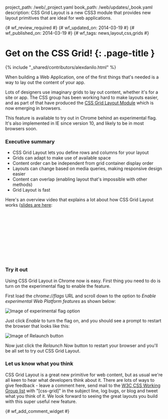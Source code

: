 project_path: /web/_project.yaml
book_path: /web/updates/_book.yaml
description: CSS Grid Layout is a new CSS3 module that provides new layout primitives that are ideal for web applications.

{# wf_review_required #}
{# wf_updated_on: 2014-03-19 #}
{# wf_published_on: 2014-03-19 #}
{# wf_tags: news,layout,css,grids #}

# Get on the CSS Grid! {: .page-title }

{% include "_shared/contributors/alexdanilo.html" %}


When building a Web Application, one of the first things that's needed is a way to lay out the content of your app.

Lots of designers use imaginary grids to lay out content, whether it's for a site or app. The CSS group has been working hard to make layouts easier, and as part of that have produced the [CSS Grid Layout Module](http://www.w3.org/TR/css-grid-1/) which is now emerging in browsers.

This feature is available to try out in Chrome behind an experimental flag. It's also implemented in IE since version 10, and likely to be in most browsers soon.

### Executive summary

* CSS Grid Layout lets you define rows and columns for your layout
* Grids can adapt to make use of available space
* Content order can be independent from grid container display order
* Layouts can change based on media queries, making responsive design easier
* Content can overlap (enabling layout that's impossible with other methods)
* Grid Layout is fast

Here's an overview video that explains a lot about how CSS Grid Layout works ([slides are here](http://sydcss-grid.appspot.com/):

<div class="video-wrapper">
  <iframe class="devsite-embedded-youtube-video" data-video-id="hy7IMGVUHps"
          data-autohide="1" data-showinfo="0" frameborder="0" allowfullscreen>
  </iframe>
</div>

### Try it out

Using CSS Grid Layout in Chrome now is easy. First thing you need to do is turn on the experimental flag to enable the feature.

First load the _chrome://flags_ URL and scroll down to the option to _Enable experimental Web Platform features_ as shown below:

<img src="/web/updates/images/2014/03/grid/enable-flag.png" alt="Image of experimental flag option"/>

Just click _Enable_ to turn the flag on, and you should see a prompt to restart the browser that looks like this:

<img src="/web/updates/images/2014/03/grid/enable-relaunch.png" alt="Image of Relaunch button"/>

Now just click the _Relaunch Now_ button to restart your browser and you'll be all set to try out CSS Grid Layout.

### Let us know what you think

CSS Grid Layout is a great new primitive for web content, but as usual we're all keen to hear what developers think about it. There are lots of ways to give feedback - leave a comment here, send mail to the [W3C CSS Working Group list](mailto:www-style@w3.org) with "[css-grid]" in the subject line, log bugs, or blog and tweet what you think of it. We look forward to seeing the great layouts you build with this super useful new feature.


{# wf_add_comment_widget #}
